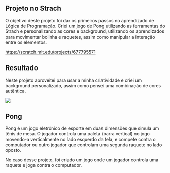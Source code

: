 ## Projeto no Strach
O objetivo deste projeto foi dar os primeiros passos no aprendizado de Lógica de Programação.
Criei um jogo de Pong utilizando as ferramentas do Strach e personalizando as cores e background, utilizando os aprendizados para movimentar bolinha e raquetes, assim como manipular a interação entre os elementos.

https://scratch.mit.edu/projects/677795571

## Resultado
Neste projeto aproveitei para usar a minha criatividade e criei um background personalizado, assim como pensei uma combinação de cores autêntica.

<img><img src="https://i.ibb.co/KwnCYXr/pong.png"></img>

## Pong
Pong é um jogo eletrônico de esporte em duas dimensões que simula um tênis de mesa. O jogador controla uma paleta (barra vertical) no jogo movendo-a verticalmente no lado esquerdo da tela, e compete contra o computador ou outro jogador que controlam uma segunda raquete no lado oposto.

No caso desse projeto, foi criado um jogo onde um jogador controla uma raquete e joga contra o computador.


